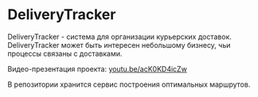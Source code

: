 # DeliveryTracker

DeliveryTracker - система для организации курьерских доставок. DeliveryTracker может быть интересен небольшому бизнесу, чьи процессы связаны с доставками. 

Видео-презентация проекта:
[youtu.be/acK0KD4icZw](https://youtu.be/acK0KD4icZw)

В репозитории хранится сервис построения оптимальных маршрутов. 
